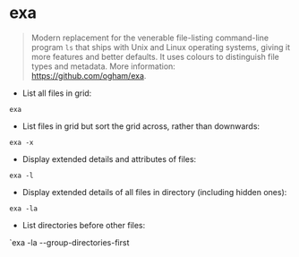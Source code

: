 # exa
> Modern replacement for the venerable file-listing command-line program `ls` that ships with Unix and Linux operating systems, giving it more features and better defaults. It uses colours to distinguish file types and metadata.
> More information: <https://github.com/ogham/exa>.

- List all files in grid:

`exa`

- List files in grid but sort the grid across, rather than downwards:

`exa -x`

- Display extended details and attributes of files:

`exa -l`

- Display extended details of all files in directory (including hidden ones):

`exa -la`

- List directories before other files:

`exa -la --group-directories-first
